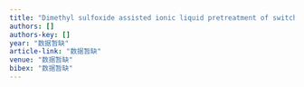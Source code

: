 ```yaml
---
title: "Dimethyl sulfoxide assisted ionic liquid pretreatment of switchgrass for isoprenol production"
authors: []
authors-key: []
year: "数据暂缺"
article-link: "数据暂缺"
venue: "数据暂缺"
bibex: "数据暂缺"
---
```

